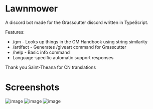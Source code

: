 # Lawnmower

A discord bot made for the Grasscutter discord written in TypeScript.

Features:
- /gm - Looks up things in the GM Handbook using string similarity
- /artifact - Generates /giveart command for Grasscutter
- /help - Basic info command
- Language-specific automatic support responses

Thank you Saint-Theana for CN translations

# Screenshots
![image](https://user-images.githubusercontent.com/27217031/166553822-9d0d5270-1dd9-4da3-b83e-ccc3c84d2ac1.png)
![image](https://user-images.githubusercontent.com/27217031/166554488-96a2a8e9-7aba-47bd-a01d-99719ecd2595.png)
![image](https://user-images.githubusercontent.com/27217031/166554529-84c761cf-72f0-4722-9e3f-b853c9ce6582.png)
